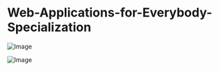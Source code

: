 # Web-Applications-for-Everybody-Specialization

![Image](https://github.com/user-attachments/assets/c5df57ca-3f56-4084-9291-b1d1c6e3c8ca)

![Image](https://github.com/user-attachments/assets/c4fe5b49-6149-4dad-9d0d-e5696d580de7)
